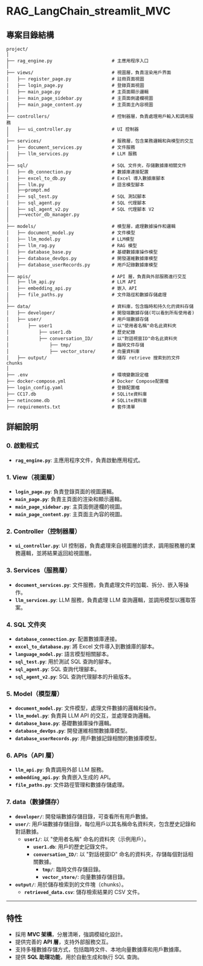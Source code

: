 # RAG_LangChain_streamlit_MVC
## 專案目錄結構

```plaintext
project/
│
├── rag_engine.py                      # 主應用程序入口
│
├── views/                             # 視圖層，負責渲染用戶界面
│   ├── register_page.py               # 註冊頁面視圖
│   ├── login_page.py                  # 登錄頁面視圖
│   ├── main_page.py                   # 主頁面顯示邏輯
│   ├── main_page_sidebar.py           # 主頁面側邊欄視圖
│   ├── main_page_content.py           # 主頁面主內容視圖
│
├── controllers/                       # 控制器層，負責處理用戶輸入和調用服務
│   ├── ui_controller.py               # UI 控制器
│
├── services/                          # 服務層，包含業務邏輯和與模型的交互
│   ├── document_services.py           # 文件服務
│   ├── llm_services.py                # LLM 服務
│
├── sql/                               # SQL 文件夾，存儲數據庫相關文件
│   ├── db_connection.py               # 數據庫連接配置
│   ├── excel_to_db.py                 # Excel 導入數據庫腳本
│   ├── llm.py                         # 語言模型腳本
│   ├──prompt.md
│   ├── sql_test.py                    # SQL 測試腳本
│   ├── sql_agent.py                   # SQL 代理腳本
│   ├── sql_agent_v2.py                # SQL 代理腳本 V2
│   ├──vector_db_manager.py
│
├── models/                            # 模型層，處理數據操作和邏輯
│   ├── document_model.py              # 文件模型
│   ├── llm_model.py                   # LLM模型
│   ├── llm_rag.py                     # RAG 模型
│   ├── database_base.py               # 基礎數據庫操作模型
│   ├── database_devOps.py             # 開發運維數據庫模型
│   ├── database_userRecords.py        # 用戶記錄數據庫模型
│
├── apis/                              # API 層，負責與外部服務進行交互
│   ├── llm_api.py                     # LLM API
│   ├── embedding_api.py               # 嵌入 API
│   ├── file_paths.py                  # 文件路徑和數據存儲處理
│
├── data/                              # 資料庫，包含臨時和持久化的資料存儲
│   ├── developer/                     # 開發端數據存儲(可以看到所有使用者)
│   ├── user/                          # 用戶端數據存儲
│       ├── user1                      # 以"使用者名稱"命名此資料夾
│           ├── user1.db               # 歷史紀錄
│           ├── conversation_ID/       # 以"對話視窗ID"命名此資料夾
│               ├── tmp/               # 臨時文件存儲
│               ├── vector_store/      # 向量資料庫
│   ├── output/                        # 儲存 retrieve 搜索到的文件 chunks
│
├── .env                               # 環境變數設定檔
├── docker-compose.yml                 # Docker Compose配置檔
├── login_config.yaml                  # 登錄配置檔
├── CC17.db                            # SQLite資料庫
├── netincome.db                       # SQLite資料庫
├── requirements.txt                   # 套件清單
```
## 詳細說明

### 0. 啟動程式
- **`rag_engine.py`**: 主應用程序文件，負責啟動應用程式。

### 1. View（視圖層）
- **`login_page.py`**: 負責登錄頁面的視圖邏輯。
- **`main_page.py`**: 負責主頁面的渲染和顯示邏輯。
- **`main_page_sidebar.py`**: 主頁面側邊欄的視圖。
- **`main_page_content.py`**: 主頁面主內容的視圖。

### 2. Controller（控制器層）
- **`ui_controller.py`**: UI 控制器，負責處理來自視圖層的請求，調用服務層的業務邏輯，並將結果返回給視圖層。

### 3. Services（服務層）
- **`document_services.py`**: 文件服務，負責處理文件的加載、拆分、嵌入等操作。
- **`llm_services.py`**: LLM 服務，負責處理 LLM 查詢邏輯，並調用模型以獲取答案。

### 4. SQL 文件夾
- **`database_connection.py`**: 配置數據庫連接。
- **`excel_to_database.py`**: 將 Excel 文件導入到數據庫的腳本。
- **`language_model.py`**: 語言模型相關腳本。
- **`sql_test.py`**: 用於測試 SQL 查詢的腳本。
- **`sql_agent.py`**: SQL 查詢代理腳本。
- **`sql_agent_v2.py`**: SQL 查詢代理腳本的升級版本。

### 5. Model（模型層）
- **`document_model.py`**: 文件模型，處理文件數據的邏輯和操作。
- **`llm_model.py`**: 負責與 LLM API 的交互，並處理查詢邏輯。
- **`database_base.py`**: 基礎數據庫操作邏輯。
- **`database_devOps.py`**: 開發運維相關數據庫模型。
- **`database_userRecords.py`**: 用戶數據記錄相關的數據庫模型。

### 6. APIs（API 層）
- **`llm_api.py`**: 負責調用外部 LLM 服務。
- **`embedding_api.py`**: 負責嵌入生成的 API。
- **`file_paths.py`**: 文件路徑管理和數據存儲處理。

### 7. data（數據儲存）
- **`developer/`**: 開發端數據存儲目錄，可查看所有用戶數據。
- **`user/`**: 用戶端數據存儲目錄，每位用戶以其名稱命名資料夾，包含歷史記錄和對話數據。
  - **`user1/`**: 以 "使用者名稱" 命名的資料夾（示例用戶）。
    - **`user1.db`**: 用戶的歷史記錄文件。
    - **`conversation_ID/`**: 以 "對話視窗ID" 命名的資料夾，存儲每個對話相關數據。
      - **`tmp/`**: 臨時文件存儲目錄。
      - **`vector_store/`**: 向量數據存儲目錄。
- **`output/`**: 用於儲存檢索到的文件塊（chunks）。
  - **`retrieved_data.csv`**: 儲存檢索結果的 CSV 文件。

---

## 特性
- 採用 **MVC 架構**，分層清晰，強調模組化設計。
- 提供完善的 **API 層**，支持外部服務交互。
- 支持多種數據存儲方式，包括臨時文件、本地向量數據庫和用戶數據庫。
- 提供 **SQL 助理功能**，用於自動生成和執行 SQL 查詢。
